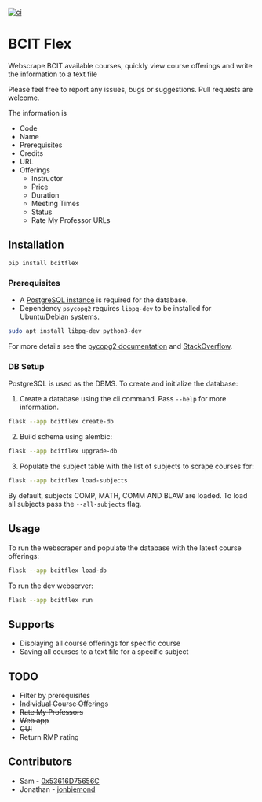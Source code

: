 [![ci](https://github.com/jonbiemond/BCIT-Flex/actions/workflows/ci.yml/badge.svg?branch=main)](https://github.com/jonbiemond/BCIT-Flex/actions/workflows/ci.yml)
# BCIT Flex
Webscrape BCIT available courses, quickly view course offerings and write the information to a text file

Please feel free to report any issues, bugs or suggestions. Pull requests are welcome.

The information is

- Code
- Name
- Prerequisites
- Credits
- URL
- Offerings
  - Instructor
  - Price
  - Duration
  - Meeting Times
  - Status
  - Rate My Professor URLs

## Installation

`pip install bcitflex`

### Prerequisites
* A [PostgreSQL instance](https://www.postgresql.org/download/) is required for the database.
* Dependency `psycopg2` requires `libpq-dev` to be installed for Ubuntu/Debian systems.
```bash
sudo apt install libpq-dev python3-dev
```
For more details see the [pycopg2 documentation](https://www.psycopg.org/docs/install.html#install-from-source) and [StackOverflow](https://stackoverflow.com/questions/5420789/how-to-install-psycopg2-with-pip-on-python).

### DB Setup

PostgreSQL is used as the DBMS.
To create and initialize the database:

1. Create a database using the cli command. Pass `--help` for more information.
```bash
flask --app bcitflex create-db
```
2. Build schema using alembic:
```bash
flask --app bcitflex upgrade-db
```
3. Populate the subject table with the list of subjects to scrape courses for:
```bash
flask --app bcitflex load-subjects
```
By default, subjects COMP, MATH, COMM AND BLAW are loaded. To load all subjects pass the `--all-subjects` flag.

## Usage

To run the webscraper and populate the database with the latest course offerings:
```bash
flask --app bcitflex load-db
```

To run the dev webserver:
```bash
flask --app bcitflex run
```

## Supports

- Displaying all course offerings for specific course
- Saving all courses to a text file for a specific subject

## TODO

- Filter by prerequisites
- ~~Individual Course Offerings~~
- ~~Rate My Professors~~
- ~~Web app~~
- ~~GUI~~
- Return RMP rating

## Contributors

- Sam - [0x53616D75656C](https://github.com/0x53616D75656C)
- Jonathan - [jonbiemond](https://github.com/jonbiemond)

